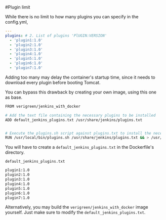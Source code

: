 #Plugin limit

While there is no limit to how many plugins you can specify in the config.yml,

```yaml
---
plugins: # 2. List of plugins 'PlUGIN:VERSION'
  - 'plugin1:1.0'
  - 'plugin2:1.0'
  - 'plugin3:1.0'
  - 'plugin4:1.0'
  - 'plugin5:1.0'
  - 'plugin6:1.0'
  - 'plugin7:1.0'
```

Adding too many may delay the container's startup time, since it needs to download every plugin before booting Tomcat.

You can bypass this drawback by creating your own image, using this one as base.

```bash
FROM verigreen/jenkins_with_docker

# Add the text file containing the necessary plugins to be installed
ADD default_jenkins_plugins.txt /usr/share/jenkins/plugins.txt


# Execute the plugins.sh script against plugins.txt to install the necessary plugins
RUN /usr/local/bin/plugins.sh /usr/share/jenkins/plugins.txt && > /usr/share/jenkins/plugins.txt
```

You will have to create a `default_jenkins_plugins.txt` in the Dockerfile's directory.

`default_jenkins_plugins.txt`
```bash
plugin1:1.0
plugin2:1.0
plugin3:1.0
plugin4:1.0
plugin5:1.0
plugin6:1.0
plugin7:1.0
```

Alternatively, you may build the `verigreen/jenkins_with_docker` image yourself. Just make sure to modify the `default_jenkins_plugins.txt`.